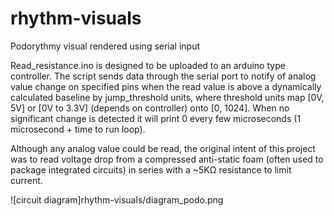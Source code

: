 # rhythm-visuals
Podorythmy visual rendered using serial input

Read_resistance.ino is designed to be uploaded to an arduino type controller.
The script sends data through the serial port to notify of analog value change on specified pins when the read value
is above a dynamically calculated baseline by jump_threshold units, where threshold units map [0V, 5V] or [0V to 3.3V] 
(depends on controller) onto [0, 1024]. When no significant change is detected it will print 0 every few microseconds
(1 microsecond + time to run loop).

Although any analog value could be read, the original intent of this project was to read voltage drop from a compressed
anti-static foam (often used to package integrated circuits) in series with a ~5KΩ resistance to limit current. 

![circuit diagram]rhythm-visuals/diagram_podo.png
